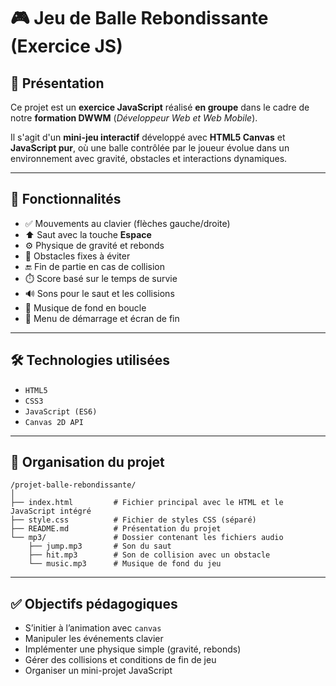 # 🎮 Jeu de Balle Rebondissante (Exercice JS)

## 📌 Présentation

Ce projet est un **exercice JavaScript** réalisé **en groupe** dans le cadre de notre **formation DWWM** (*Développeur Web et Web Mobile*).

Il s'agit d'un **mini-jeu interactif** développé avec **HTML5 Canvas** et **JavaScript pur**, où une balle contrôlée par le joueur évolue dans un environnement avec gravité, obstacles et interactions dynamiques.

---

## 🚀 Fonctionnalités

- ✅ Mouvements au clavier (flèches gauche/droite)
- ⬆️ Saut avec la touche **Espace**
- ⚙️ Physique de gravité et rebonds
- 🎯 Obstacles fixes à éviter
- 🔚 Fin de partie en cas de collision
- ⏱️ Score basé sur le temps de survie
- 🔊 Sons pour le saut et les collisions
- 🎵 Musique de fond en boucle
- 🧱 Menu de démarrage et écran de fin

---

## 🛠️ Technologies utilisées

- `HTML5`
- `CSS3`
- `JavaScript (ES6)`
- `Canvas 2D API`
---

## 📂 Organisation du projet
```
/projet-balle-rebondissante/
│
├── index.html         # Fichier principal avec le HTML et le JavaScript intégré
├── style.css          # Fichier de styles CSS (séparé)
├── README.md          # Présentation du projet
└── mp3/               # Dossier contenant les fichiers audio
    ├── jump.mp3       # Son du saut
    ├── hit.mp3        # Son de collision avec un obstacle
    └── music.mp3      # Musique de fond du jeu
```
---


## ✅ Objectifs pédagogiques

- S’initier à l’animation avec `canvas`
- Manipuler les événements clavier
- Implémenter une physique simple (gravité, rebonds)
- Gérer des collisions et conditions de fin de jeu
- Organiser un mini-projet JavaScript

